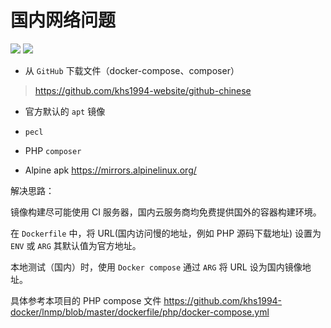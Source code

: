# 国内网络问题

[![](https://img.shields.io/badge/AD-%E8%85%BE%E8%AE%AF%E4%BA%91%E5%AE%B9%E5%99%A8%E6%9C%8D%E5%8A%A1-blue.svg)](https://cloud.tencent.com/redirect.php?redirect=10058&cps_key=3a5255852d5db99dcd5da4c72f05df61) [![](https://img.shields.io/badge/Support-%E8%85%BE%E8%AE%AF%E4%BA%91%E8%87%AA%E5%AA%92%E4%BD%93-brightgreen.svg)](https://cloud.tencent.com/developer/support-plan?invite_code=13vokmlse8afh)

* 从 `GitHub` 下载文件（docker-compose、composer）

> https://github.com/khs1994-website/github-chinese

* 官方默认的 `apt` 镜像

* `pecl`

* PHP `composer`

* Alpine apk https://mirrors.alpinelinux.org/

解决思路：

镜像构建尽可能使用 CI 服务器，国内云服务商均免费提供国外的容器构建环境。

在 `Dockerfile` 中，将 URL(国内访问慢的地址，例如 PHP 源码下载地址) 设置为 `ENV` 或 `ARG` 其默认值为官方地址。

本地测试（国内）时，使用 `Docker compose` 通过 `ARG` 将 URL 设为国内镜像地址。

具体参考本项目的 PHP compose 文件 https://github.com/khs1994-docker/lnmp/blob/master/dockerfile/php/docker-compose.yml
